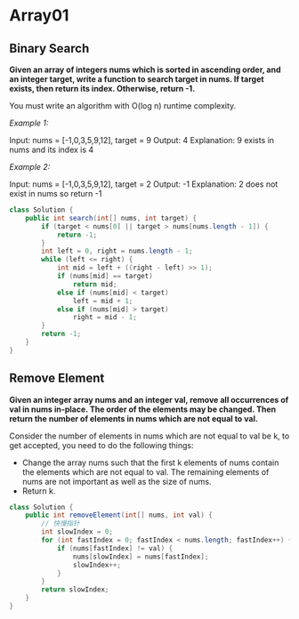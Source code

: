# Array01
## Binary Search
**Given an array of integers nums which is sorted in ascending order, and an integer target, write a function to search target in nums. If target exists, then return its index. Otherwise, return -1.**

You must write an algorithm with O(log n) runtime complexity.

 

*Example 1:*

Input: nums = [-1,0,3,5,9,12], target = 9
Output: 4
Explanation: 9 exists in nums and its index is 4

*Example 2:*

Input: nums = [-1,0,3,5,9,12], target = 2
Output: -1
Explanation: 2 does not exist in nums so return -1

```java
class Solution {
    public int search(int[] nums, int target) {
        if (target < nums[0] || target > nums[nums.length - 1]) {
            return -1;
        }
        int left = 0, right = nums.length - 1;
        while (left <= right) {
            int mid = left + ((right - left) >> 1);
            if (nums[mid] == target)
                return mid;
            else if (nums[mid] < target)
                left = mid + 1;
            else if (nums[mid] > target)
                right = mid - 1;
        }
        return -1;
    }
}
```

## Remove Element
**Given an integer array nums and an integer val, remove all occurrences of val in nums in-place. The order of the elements may be changed. Then return the number of elements in nums which are not equal to val.**

Consider the number of elements in nums which are not equal to val be k, to get accepted, you need to do the following things:

- Change the array nums such that the first k elements of nums contain the elements which are not equal to val. The remaining elements of nums are not important as well as the size of nums.
- Return k.

```java
class Solution {
    public int removeElement(int[] nums, int val) {
        // 快慢指针
        int slowIndex = 0;
        for (int fastIndex = 0; fastIndex < nums.length; fastIndex++) {
            if (nums[fastIndex] != val) {
                nums[slowIndex] = nums[fastIndex];
                slowIndex++;
            }
        }
        return slowIndex;
    }
}
```

